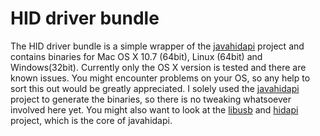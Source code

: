 # HID driver bundle

The HID driver bundle is a simple wrapper of the [javahidapi][1] project and contains
binaries for Mac OS X 10.7 (64bit), Linux (64bit) and Windows(32bit). Currently only
the OS X version is tested and there are known issues. You might encounter problems
on your OS, so any help to sort this out would be greatly appreciated. I solely 
used the [javahidapi][1] project to generate the binaries, so there is no tweaking
whatsoever involved here yet. You might also want to look at the [libusb][2] and 
[hidapi][3] project,
which is the core of javahidapi.

[1]: http://code.google.com/p/javahidapi/ "JavaHIDAPI project"
[2]: http://www.libusb.org/ "LibUSB project"
[3]: https://github.com/signal11/hidapi "HIDAPI Project at GitHub"